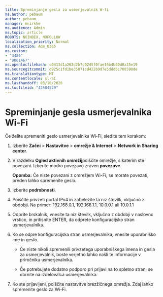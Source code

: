 ```yaml
---
title: Spreminjanje gesla za usmerjevalnik W-fi
ms.author: pebaum
author: pebaum
manager: mnirkhe
ms.audience: Admin
ms.topic: article
ROBOTS: NOINDEX, NOFOLLOW
localization_priority: Normal
ms.collection: Adm_O365
ms.custom:
- "3486"
- "9001467"
ms.openlocfilehash: c0413d1a262d2b7c0245f0fae16b4b60d0a35e19
ms.sourcegitcommit: d925c1fd1be35071cd422b9d7e5ddd6c700590de
ms.translationtype: MT
ms.contentlocale: sl-SI
ms.lasthandoff: 03/10/2020
ms.locfileid: "42584529"
---
```

# <a name="change-your-wi-fi-router-password"></a>Spreminjanje gesla usmerjevalnika Wi-Fi

Če želite spremeniti geslo usmerjevalnika Wi-Fi, sledite tem korakom:

1. Izberite **Začni** > **Nastavitve** > **omrežje & Internet** > **Network in Sharing center**.

2. V razdelku **Ogled aktivnih omrežij**poiščite omrežje, s katerim ste povezani. Izberite modro povezavo zraven **povezave**.<br>

   **Opomba:** Če niste povezani z omrežjem Wi-Fi, se morate povezati, preden lahko spremenite geslo.

3. Izberite **podrobnosti**.

4. Poiščite privzeti portal IPv4 in zabeležite ta niz številk, vključno z obdobji. Na primer: 192.168.0.1, 192.168.1.1, 10.0.0.1 ali 10.0.1.1

5. Odprite brskalnik, vnesite ta niz številk, vključno z obdobji v naslovno vrstico, in pritisnite ENTER, da odprete konfiguracijsko stran usmerjevalnika.

6. Ko se odpre konfiguracijska stran usmerjevalnika, vnesite uporabniško ime in geslo.<br>
   - Če niste nikoli spremenili privzetega uporabniškega imena in gesla za usmerjevalnik, boste verjetno lahko našli te informacije v priročniku usmerjevalnika.

   - Če potrebujete dodatno podporo pri prijavi na to spletno stran, se obrnite na izdelovalca usmerjevalnika.

7. Ko ste prijavljeni, poiščite nastavitve brezžičnega omrežja. Zdaj lahko spremenite geslo za Wi-Fi.
